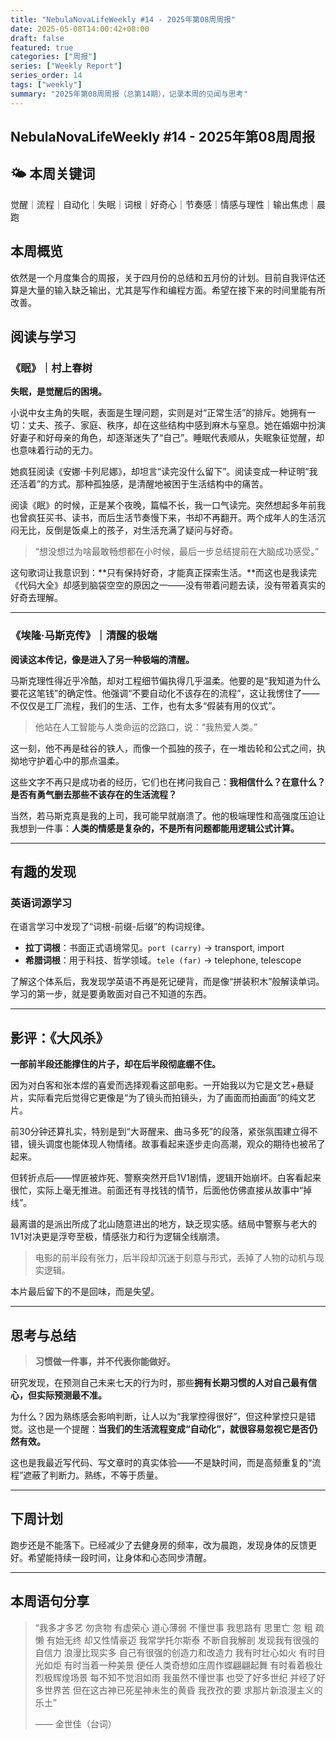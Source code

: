 ```yaml
---
title: "NebulaNovaLifeWeekly #14 - 2025年第08周周报"
date: 2025-05-08T14:00:42+08:00
draft: false
featured: true
categories: ["周报"]
series: ["Weekly Report"]
series_order: 14
tags: ["weekly"]
summary: "2025年第08周周报（总第14期），记录本周的见闻与思考"
---
```

## NebulaNovaLifeWeekly #14 - 2025年第08周周报

## 🌤️ 本周关键词
觉醒｜流程｜自动化｜失眠｜词根｜好奇心｜节奏感｜情感与理性｜输出焦虑｜晨跑

## 本周概览

依然是一个月度集合的周报，关于四月份的总结和五月份的计划。目前自我评估还算是大量的输入缺乏输出，尤其是写作和编程方面。希望在接下来的时间里能有所改善。

## 阅读与学习

### 《眠》｜村上春树

**失眠，是觉醒后的困境。**

小说中女主角的失眠，表面是生理问题，实则是对“正常生活”的排斥。她拥有一切：丈夫、孩子、家庭、秩序，却在这些结构中感到麻木与窒息。她在婚姻中扮演好妻子和好母亲的角色，却逐渐迷失了“自己”。睡眠代表顺从，失眠象征觉醒，却也意味着行动的无力。

她疯狂阅读《安娜·卡列尼娜》，却坦言“读完没什么留下”。阅读变成一种证明“我还活着”的方式。那种孤独感，是清醒地被困于生活结构中的痛苦。

阅读《眠》的时候，正是某个夜晚，篇幅不长，我一口气读完。突然想起多年前我也曾疯狂买书、读书，而后生活节奏慢下来，书却不再翻开。两个成年人的生活沉闷无比，反倒是饭桌上的孩子，对生活充满了疑问与好奇。

> “想没想过为啥最敢畅想都在小时候，最后一步总结提前在大脑成功感受。”

这句歌词让我意识到：\*\*只有保持好奇，才能真正探索生活。\*\*而这也是我读完《代码大全》却感到脑袋空空的原因之一——没有带着问题去读，没有带着真实的好奇去理解。

---

### 《埃隆·马斯克传》｜清醒的极端

**阅读这本传记，像是进入了另一种极端的清醒。**

马斯克理性得近乎冷酷，却对工程细节偏执得几乎温柔。他要的是“我知道为什么要花这笔钱”的确定性。他强调“不要自动化不该存在的流程”，这让我愣住了——不仅仅是工厂流程，我们的生活、工作，也有太多“假装有用的仪式”。

> 他站在人工智能与人类命运的岔路口，说：“我热爱人类。”

这一刻，他不再是硅谷的铁人，而像一个孤独的孩子，在一堆齿轮和公式之间，执拗地守护着心中的那点温柔。

这些文字不再只是成功者的经历，它们也在拷问我自己：**我相信什么？在意什么？是否有勇气删去那些不该存在的生活流程？**

当然，若马斯克真是我的上司，我可能早就崩溃了。他的极端理性和高强度压迫让我想到一件事：**人类的情感是复杂的，不是所有问题都能用逻辑公式计算。**

---

## 有趣的发现

### 英语词源学习

在语言学习中发现了“词根-前缀-后缀”的构词规律。

* **拉丁词根**：书面正式语境常见。`port (carry)` → transport, import
* **希腊词根**：用于科技、哲学领域。`tele (far)` → telephone, telescope

了解这个体系后，我发现学英语不再是死记硬背，而是像“拼装积木”般解读单词。学习的第一步，就是要勇敢面对自己不知道的东西。

---

## 影评：《大风杀》

**一部前半段还能撑住的片子，却在后半段彻底绷不住。**

因为对白客和张本煜的喜爱而选择观看这部电影。一开始我以为它是文艺+悬疑片，实际看完后觉得它更像是“为了镜头而拍镜头，为了画面而拍画面”的纯文艺片。

前30分钟还算扎实，特别是到“大哥醒来、曲马多死”的段落，紧张氛围建立得不错，镜头调度也能体现人物情绪。故事看起来逐步走向高潮，观众的期待也被吊了起来。

但转折点后——悍匪被炸死、警察突然开启1V1剧情，逻辑开始崩坏。白客看起来很忙，实际上毫无推进。前面还有寻找钱的情节，后面他仿佛直接从故事中“掉线”。

最离谱的是派出所成了北山随意进出的地方，缺乏现实感。结局中警察与老大的1V1对决更是浮夸至极，情感张力和行为逻辑全线崩溃。

> 电影的前半段有张力，后半段却沉迷于刻意与形式，丢掉了人物的动机与现实逻辑。

本片最后留下的不是回味，而是失望。

---

## 思考与总结

> **习惯做一件事，并不代表你能做好。**

研究发现，在预测自己未来七天的行为时，那些**拥有长期习惯的人对自己最有信心，但实际预测最不准。**

为什么？因为熟练感会影响判断，让人以为“我掌控得很好”，但这种掌控只是错觉。这也是一个提醒：**当我们的生活流程变成“自动化”，就很容易忽视它是否仍然有效。**

这也是我最近写代码、写文章时的真实体验——不是缺时间，而是高频重复的“流程”遮蔽了判断力。熟练，不等于质量。

---

## 下周计划

跑步还是不能落下。已经减少了去健身房的频率，改为晨跑，发现身体的反馈更好。希望能持续一段时间，让身体和心态同步清醒。

---

## 本周语句分享

> “我多才多艺 勿贪物 有虚荣心 道心薄弱 不懂世事 我思路有 思里亡 忽 粗 疏 懒 有始无终 却又性情豪迈 我常学托尔斯泰 不断自我解剖 发现我有很强的自信力 浪漫比现实多 自己有很强的创造力和改造力 我有时壮心如火 有时目光如炬 有时当着一种美景 便任人类奇想如庄周作蝶翩翩起舞 有时看着极壮烈极辉煌场景 每不知不觉泪如雨 我虽然不懂世事 也受了好多世纪 并经了好多世界苦 但在这古神已死星神未生的黄昏 我孜孜的要 求那片新浪漫主义的乐土”
>
> —— 金世佳（台词）
